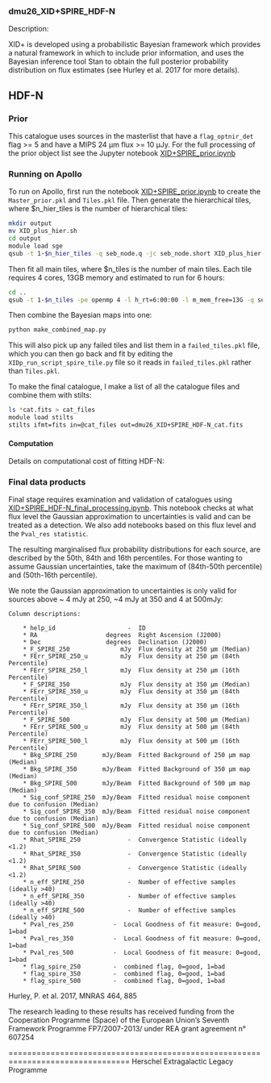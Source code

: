 ### dmu26_XID+SPIRE_HDF-N
Description:

  XID+ is developed using a probabilistic Bayesian framework which provides
  a natural framework in which to include prior information, and uses the
  Bayesian inference tool Stan to obtain the full posterior probability
  distribution on flux estimates (see Hurley et al. 2017 for more details).

## HDF-N

### Prior
  This catalogue uses sources in the masterlist that have a `flag_optnir_det` flag >= 5 and have a
   MIPS 24 $\mathrm{\mu m}$ flux >= 10 $\mathrm{\mu Jy}$. For the full processing of the
   prior object list see the Jupyter notebook [XID+SPIRE_prior.ipynb](./XID+SPIRE_prior.ipynb) 
   

### Running on Apollo
To run on Apollo, first run the notebook [XID+SPIRE_prior.ipynb](./XID+SPIRE_prior.ipynb) to create the `Master_prior.pkl` and `Tiles.pkl` file. Then generate the
 hierarchical tiles, where $n_hier_tiles is the number of hierarchical tiles:
```bash
mkdir output
mv XID_plus_hier.sh
cd output
module load sge
qsub -t 1-$n_hier_tiles -q seb_node.q -jc seb_node.short XID_plus_hier.sh
```
Then fit all main tiles, where $n_tiles is the number of main tiles. Each tile requires 4 cores, 13GB memory and estimated to run for 6 hours:
```bash
cd ..
qsub -t 1-$n_tiles -pe openmp 4 -l h_rt=6:00:00 -l m_mem_free=13G -q seb_node.q XID_plus_tile.sh
```
Then combine the Bayesian maps into one:
 ```bash
 python make_combined_map.py
 ```
 This will also pick up any failed tiles and list them in a `failed_tiles.pkl` 
file, which you can then go back and fit by editing the `XIDp_run_script_spire_tile.py` file so it reads in
 `failed_tiles.pkl` rather than `Tiles.pkl`.
  
 To make the final catalogue, I make a list of all the catalogue files and combine them with stilts:
 ```bash
 ls *cat.fits > cat_files
module load stilts
stilts ifmt=fits in=@cat_files out=dmu26_XID+SPIRE_HDF-N_cat.fits
```
 
#### Computation 
 Details on computational cost of fitting HDF-N:
 
 

### Final data products
  Final stage requires examination and validation of catalogues using [XID+SPIRE_HDF-N_final_processing.ipynb](XID+SPIRE_HDF-N_final_processing.ipynb).
  This notebook checks at what flux level the Gaussian approximation to uncertainties is valid and can be treated as a detection. 
  We also add notebooks based on this flux level and the `Pval_res statistic`.

  The resulting marginalised flux probability distributions for each source, are
  described by the 50th, 84th and 16th percentiles. For those wanting to assume
  Gaussian uncertainties, take the maximum of (84th-50th percentile) and
  (50th-16th percentile).


  We note the Gaussian approximation to uncertainties is only valid for sources
  above ~ 4 mJy at 250, ~4 mJy at 350 and 4 at 500mJy:

    
    Column descriptions:

        * help_id                    -  ID
        * RA                   degrees  Right Ascension (J2000)
        * Dec                  degrees  Declination (J2000)
        * F_SPIRE_250              mJy  Flux density at 250 µm (Median)
        * FErr_SPIRE_250_u         mJy  Flux density at 250 µm (84th Percentile)
        * FErr_SPIRE_250_l         mJy  Flux density at 250 µm (16th Percentile)
        * F_SPIRE_350              mJy  Flux density at 350 µm (Median)
        * FErr_SPIRE_350_u         mJy  Flux density at 350 µm (84th Percentile)
        * FErr_SPIRE_350_l         mJy  Flux density at 350 µm (16th Percentile)
        * F_SPIRE_500              mJy  Flux density at 500 µm (Median)
        * FErr_SPIRE_500_u         mJy  Flux density at 500 µm (84th Percentile)
        * FErr_SPIRE_500_l         mJy  Flux density at 500 µm (16th Percentile)
        * Bkg_SPIRE_250       mJy/Beam  Fitted Background of 250 µm map (Median)
        * Bkg_SPIRE_350       mJy/Beam  Fitted Background of 350 µm map (Median)
        * Bkg_SPIRE_500       mJy/Beam  Fitted Background of 500 µm map (Median)
        * Sig_conf_SPIRE_250  mJy/Beam  Fitted residual noise component due to confusion (Median)
        * Sig_conf_SPIRE_350  mJy/Beam  Fitted residual noise component due to confusion (Median)
        * Sig_conf_SPIRE_500  mJy/Beam  Fitted residual noise component due to confusion (Median)
        * Rhat_SPIRE_250             -  Convergence Statistic (ideally <1.2)
        * Rhat_SPIRE_350             -  Convergence Statistic (ideally <1.2)
        * Rhat_SPIRE_500             -  Convergence Statistic (ideally <1.2)
        * n_eff_SPIRE_250            -  Number of effective samples (ideally >40)
        * n_eff_SPIRE_350            -  Number of effective samples (ideally >40)
        * n_eff_SPIRE_500            -  Number of effective samples (ideally >40)
        * Pval_res_250		     -	Local Goodness of fit measure: 0=good, 1=bad
        * Pval_res_350		     -	Local Goodness of fit measure: 0=good, 1=bad
        * Pval_res_500		     -	Local Goodness of fit measure: 0=good, 1=bad
        * flag_spire_250         -  combined flag, 0=good, 1=bad
        * flag_spire_350         -  combined flag, 0=good, 1=bad
        * flag_spire_500         -  combined flag, 0=good, 1=bad
        


Hurley, P.  et al. 2017, MNRAS 464, 885

The research leading to these results has received funding from the Cooperation
Programme (Space) of the European Union’s Seventh Framework Programme
FP7/2007-2013/ under REA grant agreement n° 607254

================================================================================
Herschel Extragalactic Legacy Programme